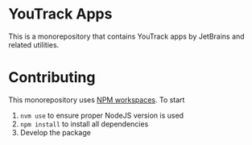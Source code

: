 # YouTrack Apps

This is a monorepository that contains YouTrack apps by JetBrains and related utilities.

# Contributing

This monorepository uses [NPM workspaces](https://docs.npmjs.com/cli/v10/using-npm/workspaces). To start
1. `nvm use` to ensure proper NodeJS version is used
2. `npm install` to install all dependencies
3. Develop the package
